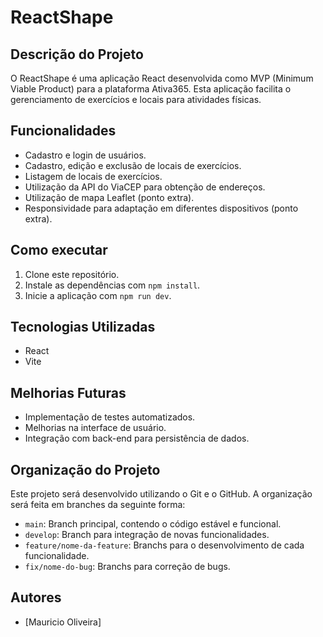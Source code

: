 # ReactShape

## Descrição do Projeto
O ReactShape é uma aplicação React desenvolvida como MVP (Minimum Viable Product) para a plataforma Ativa365. Esta aplicação facilita o gerenciamento de exercícios e locais para atividades físicas.

## Funcionalidades
- Cadastro e login de usuários.
- Cadastro, edição e exclusão de locais de exercícios.
- Listagem de locais de exercícios.
- Utilização da API do ViaCEP para obtenção de endereços.
- Utilização de mapa Leaflet (ponto extra).
- Responsividade para adaptação em diferentes dispositivos (ponto extra).

## Como executar
1. Clone este repositório.
2. Instale as dependências com `npm install`.
3. Inicie a aplicação com `npm run dev`.

## Tecnologias Utilizadas
- React
- Vite

## Melhorias Futuras
- Implementação de testes automatizados.
- Melhorias na interface de usuário.
- Integração com back-end para persistência de dados.

## Organização do Projeto
Este projeto será desenvolvido utilizando o Git e o GitHub. A organização será feita em branches da seguinte forma:

- `main`: Branch principal, contendo o código estável e funcional.
- `develop`: Branch para integração de novas funcionalidades.
- `feature/nome-da-feature`: Branchs para o desenvolvimento de cada funcionalidade.
- `fix/nome-do-bug`: Branchs para correção de bugs.

## Autores
- [Mauricio Oliveira]

